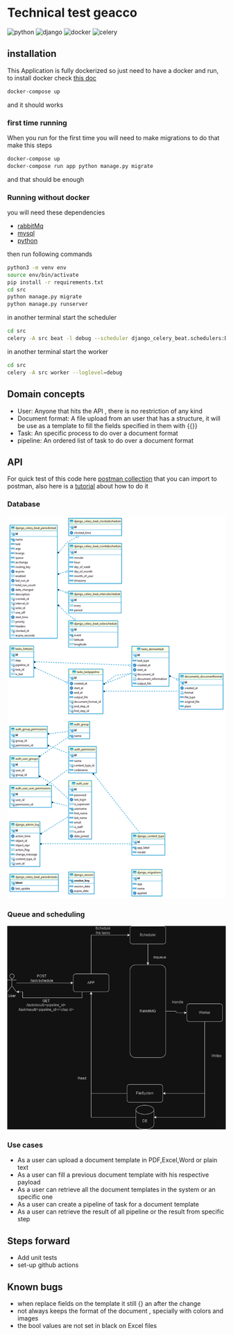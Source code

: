 # Technical test geacco
![python](https://img.shields.io/badge/-python%20-yellow?logo=python)
![django](https://img.shields.io/badge/-django%20-green?logo=django)
![docker](https://img.shields.io/badge/-Docker%20-grey?logo=docker)
![celery](https://img.shields.io/badge/-Celery%20-green?logo=celery)

## installation

This Application is fully dockerized so just need to have a docker and run, to install docker check [this doc](https://www.docker.com/)
```sh
docker-compose up
```

and it should works

### first time running
When you run for the first time you will need to make migrations
to do that make this steps
```sh
docker-compose up
docker-compose run app python manage.py migrate
```
and that should be enough

### Running without docker
you will need these dependencies
- [rabbitMq](https://www.rabbitmq.com/)
- [mysql](https://www.mysql.com/)
- [python](https://www.python.org/)

then run following commands
```sh
python3 -m venv env
source env/bin/activate
pip install -r requirements.txt
cd src
python manage.py migrate
python manage.py runserver
```
in another terminal start the scheduler
```sh
cd src
celery -A src beat -l debug --scheduler django_celery_beat.schedulers:DatabaseScheduler
```

in another terminal start the worker
```sh
cd src
celery -A src worker --loglevel=debug
```
## Domain concepts

- User: Anyone that hits the API , there is no restriction of any kind
- Document format: A file upload from an user that has a structure, it will be use as a template to fill the fields specified in them with {{}}
- Task: An specific process to do over a document format
- pipeline: An ordered list of task to do over a document format
## API
For quick test of this code here [postman collection](doc/postman_collection.json) that you can import to postman, also here is a [tutorial](https://learning.postman.com/docs/collections/using-collections) about how to do it
### Database
![Database](doc/model.png)
### Queue and scheduling
![Scheduling model](doc/scheduling.jpg)
### Use cases
- As a user can upload a document template in PDF,Excel,Word or plain text
- As a user can fill a previous document template with his respective payload
- As a user can retrieve all the document templates in the system or an specific one
- As a user can create a pipeline of task for a document template
- As a user can retrieve the result of all pipeline or the result from specific step

## Steps forward
- Add unit tests
- set-up github actions

## Known bugs
- when replace fields on the template it still {} an after the change
- not always keeps the format of the document , specially with colors and images
- the bool values are not set in black on Excel files

